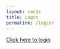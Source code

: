 ```yaml
---
layout: cards
title: Login
permalink: /login/
---
```

<p class="text-center mt-5 mb-5"><a href="#" class="mt-5 mb-5 btn btn-primary btn-lg login">Click here to login</a></p>
<div id="login-conf" data-goto="/account" data-autoload="true">
</div>
